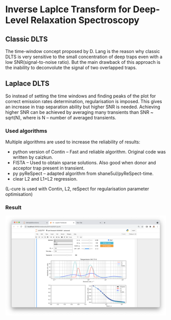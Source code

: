# Inverse Laplce Transform for Deep-Level Relaxation Spectroscopy

## Classic DLTS
The time-window concept proposed by D. Lang is the reason why classic DLTS is very sensitive to the small concentration of deep traps even with a low SNR(signal-to-noise ratio). But the main drawback of this approach is the inability to deconvolute the signal of two overlapped traps. 

## Laplace DLTS
So instead of setting the time windows and finding peaks of the plot for correct emission rates determination, regularisation is imposed. This gives an increase in trap separation ability but higher SNR is needed. Achieving higher SNR can be achieved by averaging many transients than SNR ~ sqrt(N), where is N – number of averaged transients.

### Used algorithms
Multiple algorithms are used to increase the reliability of results:
* python version of Contin – Fast and reliable algorithm. Original code was written by caizkun. 
* FISTA – Used to obtain sparse solutions. Also good when donor and acceptor trap present in transient. 
* py pyReSpect – adapted algorithm from shane5ul/pyReSpect-time.
* clear L2 and L1+L2 regression.

(L-cure is used with Contin, L2, reSpect for regularisation parameter optimisation)

### Result

![](sc.png)


